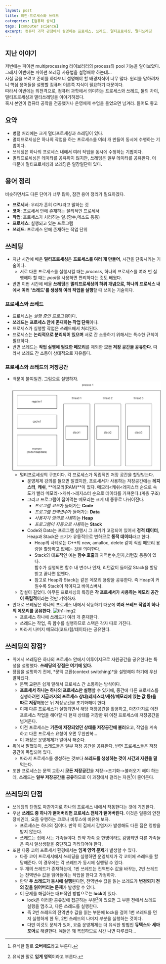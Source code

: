 ```yaml
---
layout: post
title: 외전-프로세스와 쓰레드
categories: [컴퓨터 상식]
tags: [computer science]
excerpt: 컴퓨터 과학 관점에서 설명하는 프로세스, 쓰레드, 멀티프로세싱, 멀티쓰레딩
---
```


## 지난 이야기

저번에는 파이썬 multiprocessing 라이브러리의 process와 pool 기능을 알아보았다.  
그래서 이번에는 파이썬 쓰레딩 사용법을 설명해야 하는데...  
사실 글을 쓰려고 준비를 하다보니 설명해야 할 배경지식이 너무 많다. 원리를 말하려자니 핵심 용어들을 설명할 컴퓨터 이론쪽 지식이 필요하기 때문이다.  
따라서 이번에는 외전격으로, 컴퓨터 과학에서 의미하는 프로세스와 쓰레드, 둘의 차이, 멀티프로세싱과 멀티쓰레딩을 이야기하겠다.  
혹시 본인이 컴퓨터 공학을 전공했거나 운영체제 수업을 들었으면 넘겨라. 들어도 좋고

## 요약

- 병렬 처리에는 크게 멀티프로세싱과 쓰레딩이 있다.
- 멀티프로세싱은 하나의 작업을 하는 프로세스를 여러 개 만들어 동시에 수행하는 기법이다.
- 쓰레딩은 하나의 프로세스 내에서 여러 작업을 동시에 수행하는 기법이다.
- 멀티프로세싱은 데이타를 공유하지 않지만, 쓰레딩은 일부 데이타를 공유한다. 이 때문에 멀티프로세싱과 쓰레딩은 일장일단이 있다.

## 용어 정리

비슷하면서도 다른 단어가 너무 많아, 잠깐 용어 정리가 필요하겠다.

- **프로세서**: 우리가 흔히 CPU라고 말하는 것
- **코어**: 프로세서 안에 존재하는 물리적인 프로세서
- **작업**: 프로세스가 처리하는 일.(함수,메소드 등등)
- **프로세스**: 실행되고 있는 프로그램
- **쓰레드**: 프로세스 안에 존재하는 작업 단위

## 쓰레딩

- 지난 시간에 배운 **멀티프로세싱**은 **프로세스를 여러 개 만들어**, 시간을 단축시키는 기술이다.
  - 서로 다른 프로세스를 실행시킬 때는 _process_, 하나의 프로세스를 여러 번 실행해야 할 때는 *pool*을 사용하면 편리하다는 것도 배웠다.
- 반면 이번 시간에 배울 **쓰레딩**은 **멀티프로세싱의 하위 개념으로, 하나의 프로세스 내에서 여러 '쓰레드'를 생성해 여러 작업을 실행**할 때 쓰이는 기술이다.

### 프로세스와 쓰레드

- 프로세스는 *실행 중인 프로그램*이다.
- **쓰레드**는 **프로세스 안에 존재하는 작업 단위**이다.
- 프로세스가 실행할 작업은 쓰레드에서 처리된다.
- 프로세스는 **논리적으로 분리되어 있으며** 서로 간 소통하기 위해서는 특수한 규칙이 필요하다.
- 반면 쓰레드는 **작업 실행에 필요한 메모리**를 제외한 **모든 저장 공간을 공유한다**. 따라서 쓰레드 간 소통이 상대적으로 자유롭다.

### 프로세스와 쓰레드의 저장공간

- 백문이 불여일견. 그림으로 설명하자.  
  ![th1-img1](/images/posts/threading1-img2.png)
  - 멀티프로세싱의 구조이다. 각 프로세스가 독립적인 저장 공간을 할당받는다.
    - 운영체제 강의를 들으면 알겠지만, 프로세서가 사용하는 저장공간에는 **레지스터**, **캐쉬**, **메모리(RAM)**이 있다. 메모리<캐쉬<레지스터 순으로 속도가 빨라 메모리->캐쉬->레지스터 순으로 데이타를 가져온다.(계층 구조)
    - 그리고 프로그램이 잡아먹는 메모리는 크게 네 종류로 나뉘어진다.
      - *프로그램 코드*가 들어가는 **Code**
      - *프로그램 전역변수*가 들어가는 **Data**
      - *사용자가 임의로 사용*하는 **Heap**
      - *프로그램이 자동으로 사용*하는 **Stack**
    - Code와 Data는 프로그램 실행시 그 크기가 고정되어 있어서 **정적 데이터**, Heap과 Stack은 크기가 유동적으로 변하므로 **동적 데이터**라고 한다.
      - Heap의 사례로는 C++의 new, amalloc, delete 같이 직접 메모리 용량을 할당하고 없애는 것을 의미한다.
      - Stack의 대표적인 예는 **함수 호출**의 지역변수,인자,리턴값 등등이 있다.  
        함수가 실행되면 함수 내 변수나 인자, 리턴값이 들어갈 Stack을 할당받고 끝나면 없앤다.
      - 참고로 Heap과 Stack는 같은 메모리 용량을 공유한다. 즉 Heap이 커질수록 Stack이 작아지고 바이스버사.
  - 잡설이 길었다. 아무튼 프로세싱의 특징은 **각 프로세서가 사용하는 메모리 공간이 독립적**이라는 것만 기억하자.
- 반대로 쓰레딩은 하나의 프로세스 내에서 작동하기 때문에 **여러 쓰레드 작업이 하나의 메모리를 공유한다.**
  ![th1-img2](/images/posts/threading1-img3.png)
  - 프로세스 하나에 쓰레드가 여러 개 존재한다.
  - 쓰레드는 작업, 즉 함수를 실행하므로 스택은 각자 따로 가진다.
  - 따라서 나머지 메모리(코드/힙/데이타)는 공유한다.

## 쓰레딩의 장점?

- 위에서 쓰레딩은 하나의 프로세스 안에서 이루어지므로 자원공간을 공유한다는 특성을 설명했다. **쓰레딩의 장점은 여기에 있다.**
- 장점을 설명하기 전에, *문맥 교환(context switching)*을 설명해야 하기에 우선 말하겠다.
  - 문맥 교환은 쉽게 말해서 프로세스 간 소통하는 방식이다.
  - **프로세서 하나는 하나의 프로세스만 실행**할 수 있기에, 중간에 다른 프로세스를 실행하려면 **지금까지의 프로세스 상태(레지스터/캐쉬/메모리에 있는 값 등)을 따로 저장**해놓은 뒤 저장공간을 초기화해야 한다.
  - 이제 다른 프로세스가 실행되면서 해당 저장공간을 활용하고, 마찬가지로 이전 프로세스 작업을 해야할 때 현재 상태를 저장한 뒤 이전 프로세스에 저장공간을 넘겨준다.
  - 이전 프로세스는 **기존에 저장되었던 상태를 저장공간에 불러**오고, 작업을 계속하고 다른 프로세스 요청이 오면 무한반복...
  - 이 과정은 운영체제가 알아서 해준다.
- 위에서 말했듯이, 쓰레드들은 일부 저장 공간을 공유한다. 반면 프로세스들은 저장 공간이 독립되어 있다.
  - 따라서 프로세스를 생성하는 것보다 **쓰레드를 생성하는 것이 시간과 자원을 덜** 먹는다.
- 또한 프로세스는 문맥 교환시 **모든 저장공간**을 저장->초기화->불러오기 해야 하는데, 쓰레드는 **일부 저장공간을 공유**하므로 이 과정에서 걸리는 자원[^1]이 줄어든다.

## 쓰레딩의 단점

- 쓰레딩의 단점도 마찬가지로 하나의 프로세스 내에서 작동한다는 것에 기인한다.
- 우선 **쓰레드 중 하나가 뻗어버리면 프로세스 전체가 뻗어버린다.** 이것은 일종의 안전장치인데, 요즘 유행하는 코로나 비루스에 비유해 보자.
  - 프로세스는 하나의 집이다. 만약 이 집에서 감염자가 발생해도 다른 집은 영향을 받지 않는다.
  - 쓰레드는 집에 사는 가족들이다. 만약 가족 중 한명이라도 감염되면 다른 가족들은 즉시 일상생활을 중단하고 격리되어야 한다.
- 또한 다중 코어 프로세서 환경에서는 **임계 영역 문제**가 발생할 수 있다.
  - 다중 코어 프로세서에서 쓰레딩을 실행하면 운영체제가 각 코어에 쓰레드를 할당해준다. 이 경우에는 각 쓰레드가 동시에 실행될 수 있다.
  - 두 개의 쓰레드가 존재하는데, 1번 쓰레드는 전역변수 값을 바꾸는, 2번 쓰레드는 전역변수 값을 읽어들이는 작업을 한다고 가정하자.
  - 만약 **두 쓰레드가 동시에 실행**된다면, 전역변수 값을 읽는 쓰레드가 **변경되기 전의 값을 읽어버리는 문제**가 발생할 수 있다.
  - 이 문제를 해결하는 대표적인 방법으로는 **lock**이 있다.
    - lock은 이러한 공유값에 접근하는 부분[^2]이 있으면 그 부분 전에서 쓰레드 실행을 멈추고, 다른 쓰레드를 실행한다.
    - 즉 2번 쓰레드의 전역변수 값을 읽는 부분에 lock을 걸어 1번 쓰레드를 먼저 실행하게 한 뒤, 2번 쓰레드의 나머지 부분을 실행하는 것이다.
    - 다만 이것도 문제가 있어, 요즘 운영체제는 더 유식한 방법인 **뮤텍스**와 **세마포어**로 해결한다. 얘들은 꽤 복잡하므로 시간 나면 다루겠다...

[^1]: 유식한 말로 **오버헤드**라고 부른다.
[^2]: 유식한 말로 **임계 영역**이라고 부른다.
